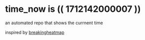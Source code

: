 # time_now is (( 1712142000007 ))

an automated repo that shows the currnent time

inspired by [breakingheatmap](https://github.com/breakingheatmap/breakingheatmap)